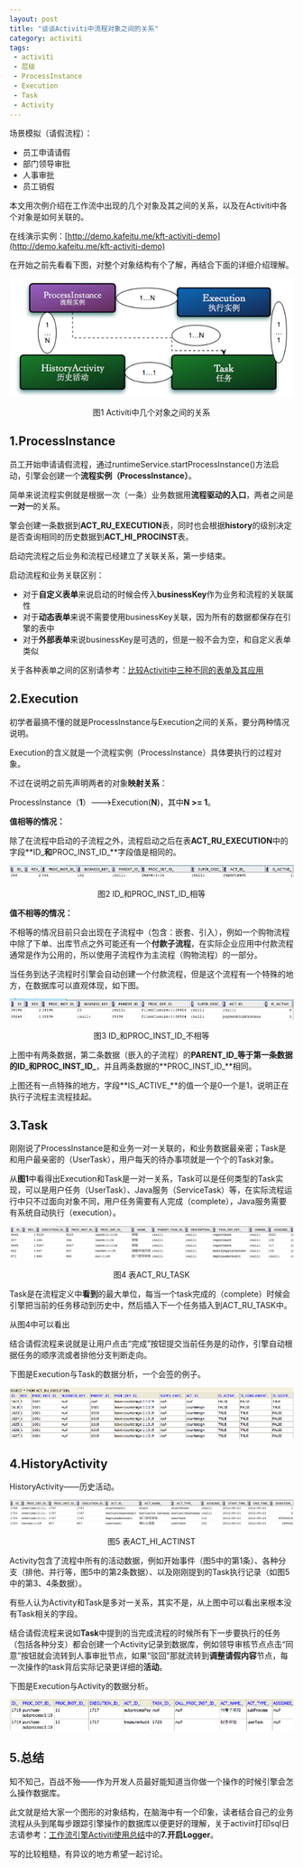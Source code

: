 ```yaml
---
layout: post
title: "谈谈Activiti中流程对象之间的关系"
category: activiti 
tags: 
 - activiti
 - 层级
 - ProcessInstance
 - Execution
 - Task
 - Activity
---
```


场景模拟（请假流程）：

* 员工申请请假
* 部门领导审批
* 人事审批
* 员工销假

本文用次例介绍在工作流中出现的几个对象及其之间的关系，以及在Activiti中各个对象是如何关联的。

在线演示实例：[http://demo.kafeitu.me/kft-activiti-demo](http://demo.kafeitu.me/kft-activiti-demo)

在开始之前先看看下图，对整个对象结构有个了解，再结合下面的详细介绍理解。

![](/files/2012/08/activiti-objects.png)

<center>图1 Activiti中几个对象之间的关系</center>

## 1.ProcessInstance

员工开始申请请假流程，通过runtimeService.startProcessInstance()方法启动，引擎会创建一个**流程实例（ProcessInstance）**。

简单来说流程实例就是根据一次（一条）业务数据用**流程驱动的入口**，两者之间是**一对一**的关系。

擎会创建一条数据到**ACT_RU_EXECUTION**表，同时也会根据**history**的级别决定是否查询相同的历史数据到**ACT_HI_PROCINST**表。

启动完流程之后业务和流程已经建立了关联关系，第一步结束。

启动流程和业务关联区别：

* 对于**自定义表单**来说启动的时候会传入**businessKey**作为业务和流程的关联属性
* 对于**动态表单**来说不需要使用businessKey关联，因为所有的数据都保存在引擎的表中
* 对于**外部表单**来说businessKey是可选的，但是一般不会为空，和自定义表单类似

关于各种表单之间的区别请参考：[比较Activiti中三种不同的表单及其应用](/activiti/2012/08/05/diff-activiti-workflow-forms.html)

## 2.Execution

初学者最搞不懂的就是ProcessInstance与Execution之间的关系，要分两种情况说明。

Execution的含义就是一个流程实例（ProcessInstance）具体要执行的过程对象。

不过在说明之前先声明两者的对象**映射关系**：

ProcessInstance（**1**）--->Execution(**N**)，其中**N >= 1**。 

**值相等的情况：**

除了在流程中启动的子流程之外，流程启动之后在表**ACT_RU_EXECUTION**中的字段**ID_**和**PROC_INST_ID_**字段值是相同的。

![ProcessInstance和Execution相等的情况](/files/2012/08/process-instance_exection_same.png)

<center>图2 ID_和PROC_INST_ID_相等</center>

**值不相等的情况：**

不相等的情况目前只会出现在子流程中（包含：嵌套、引入），例如一个购物流程中除了下单、出库节点之外可能还有一个**付款子流程**，在实际企业应用中付款流程通常是作为公用的，所以使用子流程作为主流程（购物流程）的一部分。

当任务到达子流程时引擎会自动创建一个付款流程，但是这个流程有一个特殊的地方，在数据库可以直观体现，如下图。

![ProcessInstance和Execution不相等的情况](/files/2012/08/process-instance_exection_diff.png)

<center>图3 ID_和PROC_INST_ID_不相等</center>

上图中有两条数据，第二条数据（嵌入的子流程）的**PARENT_ID_**等于第一条数据的**ID_**和**PROC_INST_ID_**，并且两条数据的**PROC_INST_ID_**相同。

上图还有一点特殊的地方，字段**IS_ACTIVE_**的值一个是0一个是1，说明正在执行子流程主流程挂起。

## 3.Task

刚刚说了ProcessInstance是和业务一对一关联的，和业务数据最亲密；Task是和用户最亲密的（UserTask），用户每天的待办事项就是一个个的Task对象。

从**图1**中看得出Execution和Task是一对一关系，Task可以是任何类型的Task实现，可以是用户任务（UserTask）、Java服务（ServiceTask）等，在实际流程运行中只不过面向对象不同，用户任务需要有人完成（complete），Java服务需要有系统自动执行（execution）。

![](/files/2012/08/task-db.png)

<center>图4 表ACT_RU_TASK</center>

Task是在流程定义中**看到**的最大单位，每当一个task完成的（complete）时候会引擎把当前的任务移动到历史中，然后插入下一个任务插入到ACT_RU_TASK中。

从图4中可以看出

结合请假流程来说就是让用户点击“完成”按钮提交当前任务是的动作，引擎自动根据任务的顺序流或者排他分支判断走向。

下图是Execution与Task的数据分析，一个会签的例子。

![image](/files/2012/08/executio-map-multi-tasks.png)


## 4.HistoryActivity

HistoryActivity——历史活动。

![](/files/2012/08/activity-db.png)

<center>图5 表ACT_HI_ACTINST</center>

Activity包含了流程中所有的活动数据，例如开始事件（图5中的第1条）、各种分支（排他、并行等，图5中的第2条数据）、以及刚刚提到的Task执行记录（如图5中的第3、4条数据）。

有些人认为Activity和Task是多对一关系，其实不是，从上图中可以看出来根本没有Task相关的字段。

结合请假流程来说如**Task**中提到的当完成流程的时候所有下一步要执行的任务（包括各种分支）都会创建一个Activity记录到数据库，例如领导审核节点点击“同意”按钮就会流转到人事审批节点，如果“驳回”那就流转到**调整请假内容**节点，每一次操作的task背后实际记录更详细的**活动**。

下图是Execution与Activity的数据分析。

![image](/files/2012/08/execution-map-multi-activities.png)

## 5.总结

知不知己，百战不殆——作为开发人员最好能知道当你做一个操作的时候引擎会怎么操作数据库。

此文就是给大家一个图形的对象结构，在脑海中有一个印象，读者结合自己的业务流程从头到尾每步跟踪引擎操作的数据库以便更好的理解，关于activiit打印sql日志请参考：[工作流引擎Activiti使用总结](/activiti/2012/03/22/workflow-activiti-action.html)中的**7.开启Logger**。

写的比较粗糙，有异议的地方希望一起讨论。